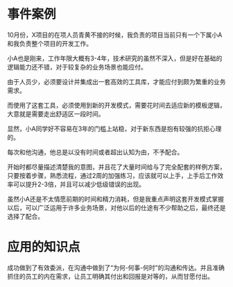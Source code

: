 # 事件案例
10月份，X项目的在项人员青黄不接的时候，我负责的项目当前只有一个下属小A和我负责整个项目的开发工作。

小A也是刚来，工作年限大概有3-4年，技术研究的虽然不深入，但是好在基础的逻辑能力还不错，对于较复杂的业务场景也能应付。

由于人员少，必须要设计并集成出一套高效的工具库，才能应付到颇为繁重的业务需求。

而使用了这套工具，必须使用到新的开发模式，需要花时间去适应新的模板逻辑，大意就是需要走出舒适区一段时间。

显然，小A同学好不容易在3年的门槛上站稳，对于新东西是抱有较强的抗拒心理的。

每次和他沟通，他总是以没有时间或者超出认知为由，不予配合。	

开始时都尽量描述清楚我的意图，并且花了大量时间给与了完全配套的样例方案，只要按着步骤，熟悉流程，通过2周的加强练习，应该就可以上手，上手后工作效率可以提升2-3倍，并且可以减少低级错误的出现。

虽然小A还是不太情愿前期的时间和精力消耗，但是我重点声明这套开发模式掌握以后，可以广泛运用于许多业务场景，对他以后的仕途有不少帮助之后，最终还是选择了配合。

# 应用的知识点
成功做到了有效委派，在沟通中做到了“为何-何事-何时”的沟通和传达。并且准确抓住的员工的内在需求，让员工明确其付出和回报是对等的，从而甘愿付出。